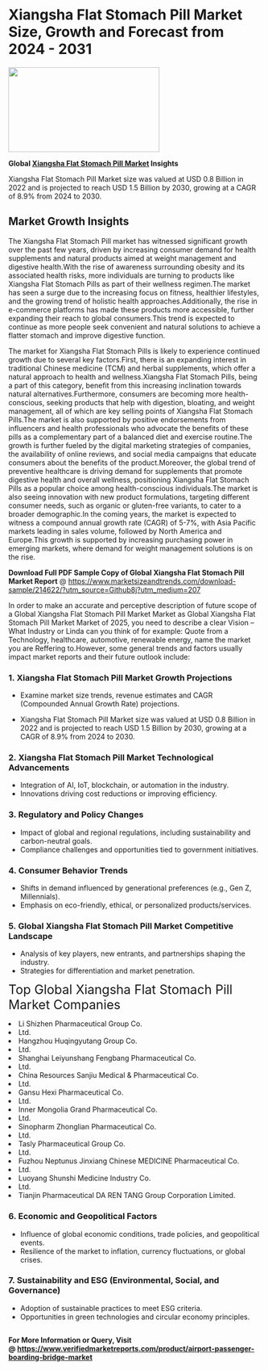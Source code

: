 <H1>Xiangsha Flat Stomach Pill Market Size, Growth and Forecast from 2024 - 2031</H1><img class="aligncenter size-medium wp-image-584254" src="https://thirdeyenews.in/wp-content/uploads/2024/09/Global-Market-Research-300x168.jpeg" alt="" width="300" height="168" /><p><strong>Global&nbsp;<a href="https://www.marketsizeandtrends.com/download-sample/214622/?utm_source=Github8j?utm_medium=207">Xiangsha Flat Stomach Pill Market</a> Insights</strong></p><p>Xiangsha Flat Stomach Pill Market size was valued at USD 0.8 Billion in 2022 and is projected to reach USD 1.5 Billion by 2030, growing at a CAGR of 8.9% from 2024 to 2030.</p><p><h2>Market Growth Insights</h2> <p>The Xiangsha Flat Stomach Pill market has witnessed significant growth over the past few years, driven by increasing consumer demand for health supplements and natural products aimed at weight management and digestive health.With the rise of awareness surrounding obesity and its associated health risks, more individuals are turning to products like Xiangsha Flat Stomach Pills as part of their wellness regimen.The market has seen a surge due to the increasing focus on fitness, healthier lifestyles, and the growing trend of holistic health approaches.Additionally, the rise in e-commerce platforms has made these products more accessible, further expanding their reach to global consumers.This trend is expected to continue as more people seek convenient and natural solutions to achieve a flatter stomach and improve digestive function.</p> <p>The market for Xiangsha Flat Stomach Pills is likely to experience continued growth due to several key factors.First, there is an expanding interest in traditional Chinese medicine (TCM) and herbal supplements, which offer a natural approach to health and wellness.Xiangsha Flat Stomach Pills, being a part of this category, benefit from this increasing inclination towards natural alternatives.Furthermore, consumers are becoming more health-conscious, seeking products that help with digestion, bloating, and weight management, all of which are key selling points of Xiangsha Flat Stomach Pills.The market is also supported by positive endorsements from influencers and health professionals who advocate the benefits of these pills as a complementary part of a balanced diet and exercise routine.The growth is further fueled by the digital marketing strategies of companies, the availability of online reviews, and social media campaigns that educate consumers about the benefits of the product.Moreover, the global trend of preventive healthcare is driving demand for supplements that promote digestive health and overall wellness, positioning Xiangsha Flat Stomach Pills as a popular choice among health-conscious individuals.The market is also seeing innovation with new product formulations, targeting different consumer needs, such as organic or gluten-free variants, to cater to a broader demographic.In the coming years, the market is expected to witness a compound annual growth rate (CAGR) of 5-7%, with Asia Pacific markets leading in sales volume, followed by North America and Europe.This growth is supported by increasing purchasing power in emerging markets, where demand for weight management solutions is on the rise.<p><span class=""><strong>Download Full PDF Sample Copy of Global Xiangsha Flat Stomach Pill Market Report</strong> @ <a href="https://www.marketsizeandtrends.com/download-sample/214622/?utm_source=Github8j?utm_medium=207" target="_blank">https://www.marketsizeandtrends.com/download-sample/214622/?utm_source=Github8j?utm_medium=207</a></span></p><p>In order to make an accurate and perceptive description of future scope of a Global&nbsp;Xiangsha Flat Stomach Pill Market Market as Global&nbsp;Xiangsha Flat Stomach Pill Market Market of 2025, you need to describe a clear Vision &ndash; What Industry or Linda can you think of for example: Quote from a Technology, healthcare, automotive, renewable energy, name the market you are Reffering to.However, some general trends and factors usually impact market reports and their future outlook include:</p><h3>1.&nbsp;<strong>Xiangsha Flat Stomach Pill Market Growth Projections</strong></h3><ul><li>Examine market size trends, revenue estimates and CAGR (Compounded Annual Growth Rate) projections.</li><li><p>Xiangsha Flat Stomach Pill Market size was valued at USD 0.8 Billion in 2022 and is projected to reach USD 1.5 Billion by 2030, growing at a CAGR of 8.9% from 2024 to 2030.</p></li></ul><h3>2.&nbsp;<strong>Xiangsha Flat Stomach Pill Market Technological Advancements</strong></h3><ul><li>Integration of AI, IoT, blockchain, or automation in the industry.</li><li>Innovations driving cost reductions or improving efficiency.</li></ul><h3>3.&nbsp;<strong>Regulatory and Policy Changes</strong></h3><ul><li>Impact of global and regional regulations, including sustainability and carbon-neutral goals.</li><li>Compliance challenges and opportunities tied to government initiatives.</li></ul><h3>4.&nbsp;<strong>Consumer Behavior Trends</strong></h3><ul><li>Shifts in demand influenced by generational preferences (e.g., Gen Z, Millennials).</li><li>Emphasis on eco-friendly, ethical, or personalized products/services.</li></ul><h3>5.&nbsp;<strong>Global Xiangsha Flat Stomach Pill Market Competitive Landscape</strong></h3><ul><li>Analysis of key players, new entrants, and partnerships shaping the industry.</li><li>Strategies for differentiation and market penetration.</li></ul><p data-pm-slice="1 1 []"><span style="color: inherit; font-family: inherit; font-size: 25px;">Top Global Xiangsha Flat Stomach Pill Market Companies</span></p><div class="" data-test-id=""><p><li>Li Shizhen Pharmaceutical Group Co.</li><li> Ltd.</li><li> Hangzhou Huqingyutang Group Co.</li><li> Ltd.</li><li> Shanghai Leiyunshang Fengbang Pharmaceutical Co.</li><li> Ltd.</li><li> China Resources Sanjiu Medical & Pharmaceutical Co.</li><li>Ltd.</li><li> Gansu Hexi Pharmaceutical Co.</li><li> Ltd.</li><li> Inner Mongolia Grand Pharmaceutical Co.</li><li> Ltd.</li><li> Sinopharm Zhonglian Pharmaceutical Co.</li><li> Ltd.</li><li> Tasly Pharmaceutical Group Co.</li><li> Ltd.</li><li> Fuzhou Neptunus Jinxiang Chinese MEDICINE Pharmaceutical Co.</li><li> Ltd.</li><li> Luoyang Shunshi Medicine Industry Co.</li><li> Ltd.</li><li> Tianjin Pharmaceutical DA REN TANG Group Corporation Limited.</li></p></div><h3>6.&nbsp;<strong>Economic and Geopolitical Factors</strong></h3><ul><li>Influence of global economic conditions, trade policies, and geopolitical events.</li><li>Resilience of the market to inflation, currency fluctuations, or global crises.</li></ul><h3>7.&nbsp;<strong>Sustainability and ESG (Environmental, Social, and Governance)</strong></h3><ul><li>Adoption of sustainable practices to meet ESG criteria.</li><li>Opportunities in green technologies and circular economy principles.</li></ul><h2><strong style="font-size: 14px;">For More Information or Query, Visit @&nbsp;</strong><a style="background-color: #ffffff; font-size: 14px;" href="https://www.marketsizeandtrends.com/report/xiangsha-flat-stomach-pill-market/" target="_blank">https://www.verifiedmarketreports.com/product/airport-passenger-boarding-bridge-market</a></h2>